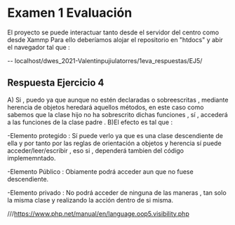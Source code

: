 # Examen 1 Evaluación

El proyecto se puede interactuar tanto desde el servidor del centro como desde Xammp
Para ello deberíamos alojar el repositorio en "htdocs" y abir el navegador tal que :

--  localhost/dwes_2021-Valentinpujiulatorres/1eva_respuestas/EJ5/


## Respuesta Ejercicio 4

A) Si , puedo ya que aunque no estén declaradas o sobreescritas , mediante herencia de objetos heredará aquellos métodos, en este caso como sabemos que la clase hijo no ha sobrescrito dichas funciones , sí , accederá a las funciones de la clase padre .
B)El efecto es tal que :

-Elemento protegido : Sí puede verlo ya que es una clase descendiente de ella y por tanto por las reglas de orientación a objetos y herencia sí puede acceder/leer/escribir , eso si , dependerá tambien del código implememntado.

-Elemento Público : Obiamente podrá acceder aun que no fuese descendiente.

-Elemento privado : No podrá acceder de ninguna de las maneras , tan solo la misma clase y realizando la acción dentro de si misma.




///https://www.php.net/manual/en/language.oop5.visibility.php